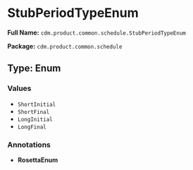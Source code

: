 # StubPeriodTypeEnum

**Full Name:** `cdm.product.common.schedule.StubPeriodTypeEnum`

**Package:** `cdm.product.common.schedule`

## Type: Enum

### Values

- `ShortInitial`
- `ShortFinal`
- `LongInitial`
- `LongFinal`
### Annotations

- **RosettaEnum**

